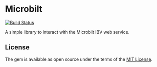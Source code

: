 # Microbilt

[![Build Status](https://travis-ci.org/cmer/microbilt.svg?branch=master)](https://travis-ci.org/cmer/microbilt)

A simple library to interact with the Microbilt IBV web service.

## License

The gem is available as open source under the terms of the [MIT License](http://opensource.org/licenses/MIT).

